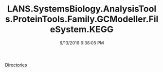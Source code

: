 ﻿---
title: LANS.SystemsBiology.AnalysisTools.ProteinTools.Family.GCModeller.FileSystem.KEGG
date: 6/13/2016 6:38:05 PM
---

[Directories](T-LANS.SystemsBiology.AnalysisTools.ProteinTools.Family.GCModeller.FileSystem.KEGG.Directories.html)

